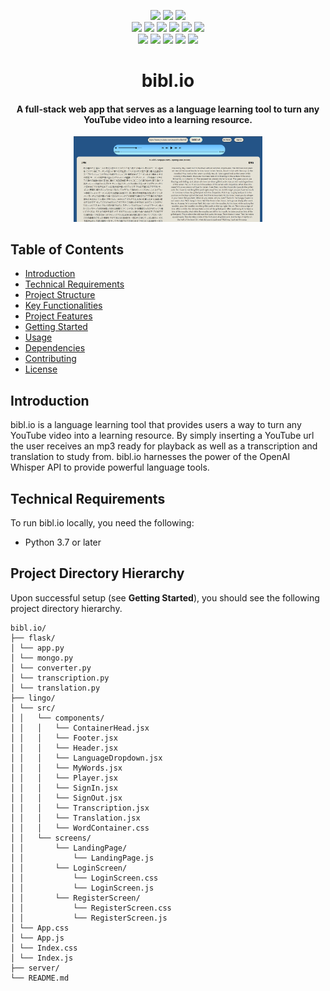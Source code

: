 <p align="center">
    <a href=""><img src="https://img.shields.io/pypi/l/ansicolortags.svg" /></a>
    <a href=""><img src="https://img.shields.io/badge/Maintained%3F-yes-green.svg" /></a>
    <a href=""><img src="https://badgen.net/github/commits/P-Draper/bibl.io" /></a>
    <br>
    <a href=""><img src="https://img.shields.io/badge/Postman-FF6C37?style=for-the-badge&logo=Postman&logoColor=white" /></a>
    <a href=""><img src="https://img.shields.io/badge/React-20232A?style=for-the-badge&logo=react&logoColor=61DAFB" /></a>
    <a href="https://docs.python.org/3/index.html"><img src="https://img.shields.io/badge/python-%2320232a?style=for-the-badge&logo=python&logoColor=ffdd54" /></a>
    <a href=""><img src="https://img.shields.io/badge/MongoDB-4EA94B?style=for-the-badge&logo=mongodb&logoColor=white" /></a>
    <a href=""><img src="https://img.shields.io/badge/axios-671ddf?&style=for-the-badge&logo=axios&logoColor=white" /></a>
    <a href=""><img src="https://img.shields.io/badge/npm-CB3837?style=for-the-badge&logo=npm&logoColor=white" /></a>
    <br>
    <a href=""><img src="https://img.shields.io/badge/Express%20js-000000?style=for-the-badge&logo=express&logoColor=white" /></a>
    <a href=""><img src="https://img.shields.io/badge/Flask-000000?style=for-the-badge&logo=flask&logoColor=white" /></a>
    <a href=""><img src="https://img.shields.io/badge/JWT-000000?style=for-the-badge&logo=JSON%20web%20tokens&logoColor=white" /></a>
    <a href=""><img src="https://img.shields.io/badge/JavaScript-323330?style=for-the-badge&logo=javascript&logoColor=F7DF1E" /></a>
    <a href=""><img src="https://img.shields.io/badge/YouTube-FF0000?style=for-the-badge&logo=youtube&logoColor=white" /></a>
</p>

<h1 align="center"><b>bibl.io</b></h1>
<h4 align="center">A full-stack web app that serves as a language learning tool to turn any YouTube video into a learning resource. </h4>

<p align="center">
    <img src="./projectbanner.png" alt="Project Banner" width=60% height=60%/>
</p>

## Table of Contents

- [Introduction](#introduction)
- [Technical Requirements](#technical-requirements)
- [Project Structure](#project-structure)
- [Key Functionalities](#key-functionalities)
- [Project Features](#project-features)
- [Getting Started](#getting-started)
- [Usage](#usage)
- [Dependencies](#dependencies)
- [Contributing](#contributing)
- [License](#license)

## Introduction

bibl.io is a language learning tool that provides users a way to turn any YouTube video into a learning resource. By simply inserting a YouTube url the user receives an mp3 ready for playback as well as a transcription and translation to study from. bibl.io harnesses the power of the OpenAI Whisper API to provide powerful language tools.

## Technical Requirements

To run bibl.io locally, you need the following:

- Python 3.7 or later

## Project Directory Hierarchy

Upon successful setup (see **Getting Started**), you should see the following project directory hierarchy.

```
bibl.io/
├── flask/
│ └── app.py
│ └── mongo.py
│ └── converter.py
│ └── transcription.py
│ └── translation.py
├── lingo/
│ └── src/
│ │   └── components/
│ │   │   └── ContainerHead.jsx
│ │   │   └── Footer.jsx
│ │   │   └── Header.jsx
│ │   │   └── LanguageDropdown.jsx
│ │   │   └── MyWords.jsx
│ │   │   └── Player.jsx
│ │   │   └── SignIn.jsx
│ │   │   └── SignOut.jsx
│ │   │   └── Transcription.jsx
│ │   │   └── Translation.jsx
│ │   │   └── WordContainer.css
│ │   └── screens/
│ │       └── LandingPage/
│ │           └── LandingPage.js
│ │       └── LoginScreen/
│ │           └── LoginScreen.css
│ │           └── LoginScreen.js
│ │       └── RegisterScreen/
│ │           └── RegisterScreen.css
│ │           └── RegisterScreen.js
│ └── App.css
│ └── App.js
│ └── Index.css
│ └── Index.js
├── server/
└── README.md
```
